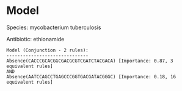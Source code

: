 
# Model

Species: mycobacterium tuberculosis

Antibiotic: ethionamide

```
Model (Conjunction - 2 rules):
------------------------------
Absence(CACCCGCACGGCGACGCGTCGATCTACGACA) [Importance: 0.87, 3 equivalent rules]
AND
Absence(AATCCAGCCTGAGCCCGGTGACGATACGGGC) [Importance: 0.18, 16 equivalent rules]

```

